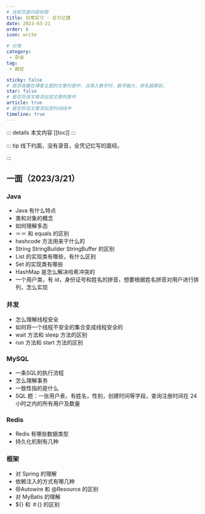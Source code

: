 ```yaml
---
# 当前页面内容标题
title: 日常实习 - 合力亿捷
date: 2023-03-21
order: 6
icon: write

# 分类
category:
 - 杂谈
tag:
 - 面经

sticky: false
# 是否收藏在博客主题的文章列表中，当填入数字时，数字越大，排名越靠前。
star: false
# 是否将该文章添加至文章列表中
article: true
# 是否将该文章添加至时间线中
timeline: true
---
```


::: details 本文内容
[[toc]]
:::


::: tip 线下约面，没有录音，全凭记忆写的面经。

:::

## 一面（2023/3/21）

### Java

- Java 有什么特点
- 类和对象的概念
- 如何理解多态
- ＝＝ 和 equals 的区别
- hashcode 方法用来干什么的
- String StringBuilder StringBuffer 的区别
- List 的实现类有哪些，有什么区别
- Set 的实现类有哪些
- HashMap 是怎么解决哈希冲突的
- 一个用户类，有 id，身份证号和姓名的拼音，想要根据姓名拼音对用户进行排列，怎么实现

### 并发

- 怎么理解线程安全
- 如何将一个线程不安全的集合变成线程安全的
- wait 方法和 sleep 方法的区别
- run 方法和 start 方法的区别

### MySQL

- 一条SQL的执行流程
- 怎么理解事务
- 一致性指的是什么
- SQL 题：一张用户表，有姓名，性别，创建时间等字段，查询注册时间在 24 小时之内的所有用户及数量

### Redis

- Redis 有哪些数据类型
- 持久化机制有几种

### 框架

- 对 Spring 的理解
- 依赖注入的方式有哪几种
- @Autowire 和 @Resource 的区别
- 对 MyBatis 的理解
- ${} 和 ＃{} 的区别